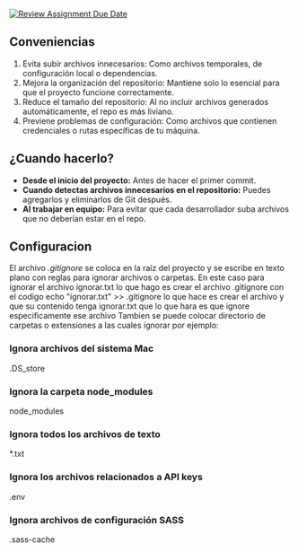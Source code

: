 [![Review Assignment Due Date](https://classroom.github.com/assets/deadline-readme-button-22041afd0340ce965d47ae6ef1cefeee28c7c493a6346c4f15d667ab976d596c.svg)](https://classroom.github.com/a/kl-E8VQf)
## Conveniencias
1. Evita subir archivos innecesarios: Como archivos temporales, de configuración local o dependencias.
2. Mejora la organización del repositorio: Mantiene solo lo esencial para que el proyecto funcione correctamente.
3. Reduce el tamaño del repositorio: Al no incluir archivos generados automáticamente, el repo es más liviano.
4. Previene problemas de configuración: Como archivos que contienen credenciales o rutas específicas de tu máquina.

## ¿Cuando hacerlo?
- **Desde el inicio del proyecto:** Antes de hacer el primer commit.
- **Cuando detectas archivos innecesarios en el repositorio:** Puedes agregarlos y eliminarlos de Git después.
- **Al trabajar en equipo:** Para evitar que cada desarrollador suba archivos que no deberían estar en el repo.

## Configuracion
El archivo _.gitignore_ se coloca en la raíz del proyecto y se escribe en texto plano con reglas para ignorar archivos o carpetas.
En este caso para ignorar el archivo ignorar.txt lo que hago es crear el archivo .gitignore con el codigo echo "ignorar.txt" >> .gitignore lo que hace es crear el archivo y que su contenido tenga ignorar.txt que lo que hara es que ignore especificamente ese archivo
Tambien se puede colocar directorio de carpetas o extensiones a las cuales ignorar por ejemplo:

### Ignora archivos del sistema Mac 
.DS_store

### Ignora la carpeta node_modules
node_modules

### Ignora todos los archivos de texto
*.txt

### Ignora los archivos relacionados a API keys
.env

### Ignora archivos de configuración SASS
.sass-cache